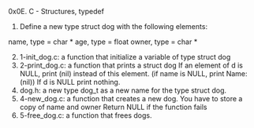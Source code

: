 0x0E. C - Structures, typedef

1. Define a new type struct dog with the following elements:

name, type = char *
age, type = float
owner, type = char *

2. 1-init_dog.c:  a function that initialize a variable of type struct dog
3. 2-print_dog.c: a function that prints a struct dog
If an element of d is NULL, print (nil) instead of this element. (if name is NULL, print Name: (nil))
If d is NULL print nothing.
4. dog.h: a new type dog_t as a new name for the type struct dog.
5. 4-new_dog.c:  a function that creates a new dog.
You have to store a copy of name and owner
Return NULL if the function fails
6. 5-free_dog.c:  a function that frees dogs.
